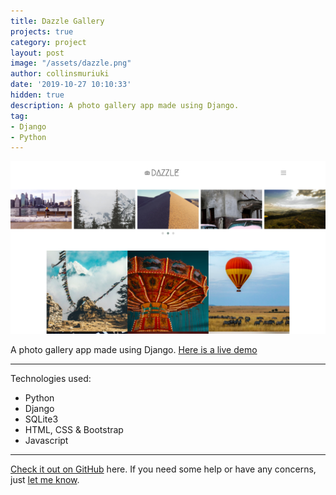 ```yaml
---
title: Dazzle Gallery
projects: true
category: project
layout: post
image: "/assets/dazzle.png"
author: collinsmuriuki
date: '2019-10-27 10:10:33'
hidden: true
description: A photo gallery app made using Django.
tag:
- Django
- Python
---
```


![Screenshot](/assets/dazzle.png)

A photo gallery app made using Django. [Here is a live demo](https://dazzle100.herokuapp.com/)

---

Technologies used:

- Python
- Django
- SQLite3
- HTML, CSS & Bootstrap
- Javascript

---

[Check it out on GitHub](http://github.com/collinsmuriuki/dazzle/) here.
If you need some help or have any concerns, just [let me know](http://github.com/collinsmuriuki/dazzle/issues).
